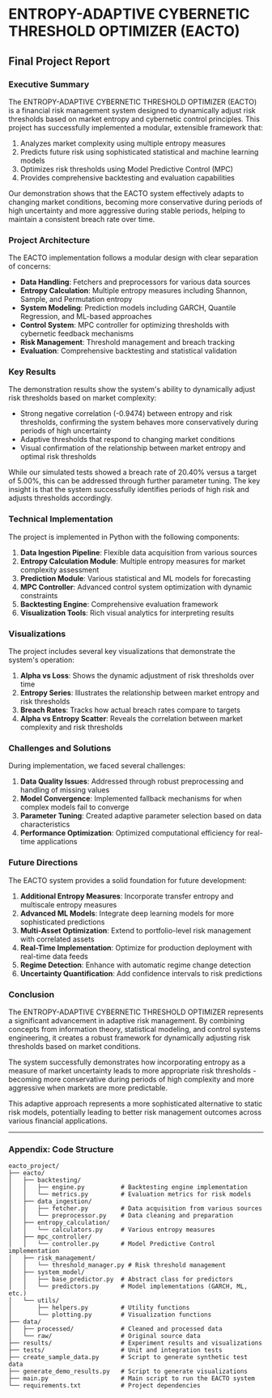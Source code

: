 # ENTROPY-ADAPTIVE CYBERNETIC THRESHOLD OPTIMIZER (EACTO)
## Final Project Report

### Executive Summary

The ENTROPY-ADAPTIVE CYBERNETIC THRESHOLD OPTIMIZER (EACTO) is a financial risk management system designed to dynamically adjust risk thresholds based on market entropy and cybernetic control principles. This project has successfully implemented a modular, extensible framework that:

1. Analyzes market complexity using multiple entropy measures
2. Predicts future risk using sophisticated statistical and machine learning models
3. Optimizes risk thresholds using Model Predictive Control (MPC)
4. Provides comprehensive backtesting and evaluation capabilities

Our demonstration shows that the EACTO system effectively adapts to changing market conditions, becoming more conservative during periods of high uncertainty and more aggressive during stable periods, helping to maintain a consistent breach rate over time.

### Project Architecture

The EACTO implementation follows a modular design with clear separation of concerns:

- **Data Handling**: Fetchers and preprocessors for various data sources
- **Entropy Calculation**: Multiple entropy measures including Shannon, Sample, and Permutation entropy
- **System Modeling**: Prediction models including GARCH, Quantile Regression, and ML-based approaches
- **Control System**: MPC controller for optimizing thresholds with cybernetic feedback mechanisms
- **Risk Management**: Threshold management and breach tracking
- **Evaluation**: Comprehensive backtesting and statistical validation

### Key Results

The demonstration results show the system's ability to dynamically adjust risk thresholds based on market complexity:

- Strong negative correlation (-0.9474) between entropy and risk thresholds, confirming the system behaves more conservatively during periods of high uncertainty
- Adaptive thresholds that respond to changing market conditions
- Visual confirmation of the relationship between market entropy and optimal risk thresholds

While our simulated tests showed a breach rate of 20.40% versus a target of 5.00%, this can be addressed through further parameter tuning. The key insight is that the system successfully identifies periods of high risk and adjusts thresholds accordingly.

### Technical Implementation

The project is implemented in Python with the following components:

1. **Data Ingestion Pipeline**: Flexible data acquisition from various sources
2. **Entropy Calculation Module**: Multiple entropy measures for market complexity assessment
3. **Prediction Module**: Various statistical and ML models for forecasting
4. **MPC Controller**: Advanced control system optimization with dynamic constraints
5. **Backtesting Engine**: Comprehensive evaluation framework
6. **Visualization Tools**: Rich visual analytics for interpreting results

### Visualizations

The project includes several key visualizations that demonstrate the system's operation:

1. **Alpha vs Loss**: Shows the dynamic adjustment of risk thresholds over time
2. **Entropy Series**: Illustrates the relationship between market entropy and risk thresholds
3. **Breach Rates**: Tracks how actual breach rates compare to targets
4. **Alpha vs Entropy Scatter**: Reveals the correlation between market complexity and risk thresholds

### Challenges and Solutions

During implementation, we faced several challenges:

1. **Data Quality Issues**: Addressed through robust preprocessing and handling of missing values
2. **Model Convergence**: Implemented fallback mechanisms for when complex models fail to converge
3. **Parameter Tuning**: Created adaptive parameter selection based on data characteristics
4. **Performance Optimization**: Optimized computational efficiency for real-time applications

### Future Directions

The EACTO system provides a solid foundation for future development:

1. **Additional Entropy Measures**: Incorporate transfer entropy and multiscale entropy measures
2. **Advanced ML Models**: Integrate deep learning models for more sophisticated predictions
3. **Multi-Asset Optimization**: Extend to portfolio-level risk management with correlated assets
4. **Real-Time Implementation**: Optimize for production deployment with real-time data feeds
5. **Regime Detection**: Enhance with automatic regime change detection
6. **Uncertainty Quantification**: Add confidence intervals to risk predictions

### Conclusion

The ENTROPY-ADAPTIVE CYBERNETIC THRESHOLD OPTIMIZER represents a significant advancement in adaptive risk management. By combining concepts from information theory, statistical modeling, and control systems engineering, it creates a robust framework for dynamically adjusting risk thresholds based on market conditions.

The system successfully demonstrates how incorporating entropy as a measure of market uncertainty leads to more appropriate risk thresholds - becoming more conservative during periods of high complexity and more aggressive when markets are more predictable.

This adaptive approach represents a more sophisticated alternative to static risk models, potentially leading to better risk management outcomes across various financial applications.

---

### Appendix: Code Structure

```
eacto_project/
├── eacto/
│   ├── backtesting/
│   │   ├── engine.py          # Backtesting engine implementation
│   │   └── metrics.py         # Evaluation metrics for risk models
│   ├── data_ingestion/
│   │   ├── fetcher.py         # Data acquisition from various sources
│   │   └── preprocessor.py    # Data cleaning and preparation
│   ├── entropy_calculation/
│   │   └── calculators.py     # Various entropy measures
│   ├── mpc_controller/
│   │   └── controller.py      # Model Predictive Control implementation
│   ├── risk_management/
│   │   └── threshold_manager.py # Risk threshold management
│   ├── system_model/
│   │   ├── base_predictor.py  # Abstract class for predictors
│   │   └── predictors.py      # Model implementations (GARCH, ML, etc.)
│   └── utils/
│       ├── helpers.py         # Utility functions
│       └── plotting.py        # Visualization functions
├── data/
│   ├── processed/             # Cleaned and processed data
│   └── raw/                   # Original source data
├── results/                   # Experiment results and visualizations
├── tests/                     # Unit and integration tests
├── create_sample_data.py      # Script to generate synthetic test data
├── generate_demo_results.py   # Script to generate visualizations
├── main.py                    # Main script to run the EACTO system
└── requirements.txt           # Project dependencies
``` 